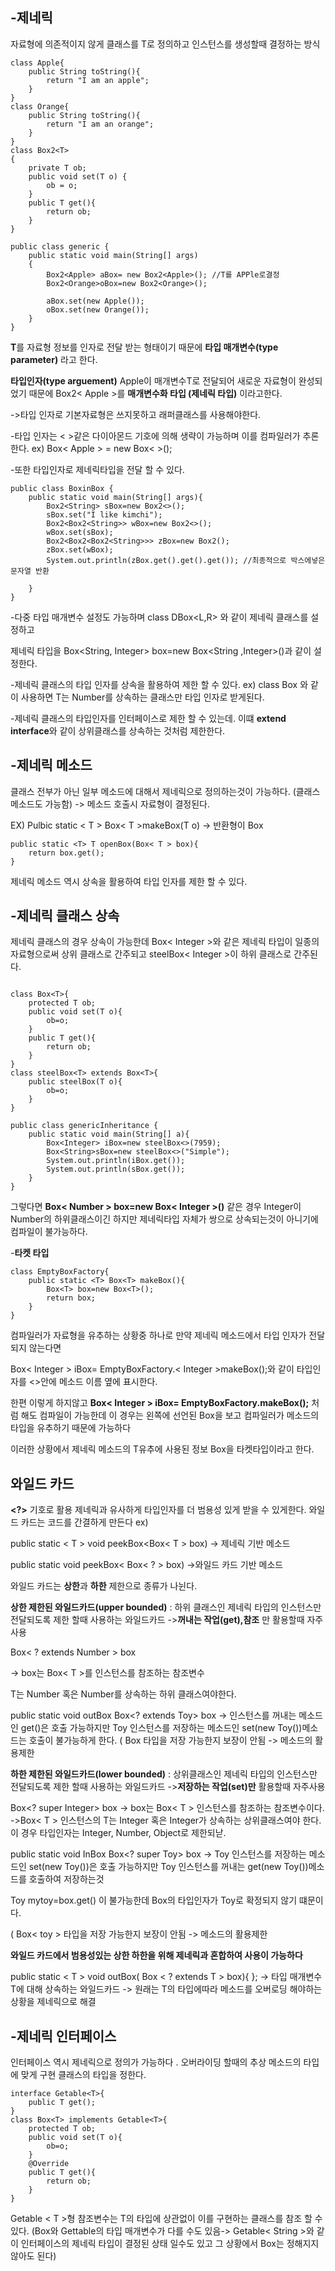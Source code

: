 -제네릭
-
자료형에 의존적이지 않게 클래스를 T로 정의하고 인스턴스를 생성할때 결정하는 방식 
```
class Apple{
    public String toString(){
        return "I am an apple";
    }
}
class Orange{
    public String toString(){
        return "I am an orange";
    }
}
class Box2<T>
{
    private T ob;
    public void set(T o) {
        ob = o;
    }
    public T get(){
        return ob;
    }
}

public class generic {
    public static void main(String[] args)
    {  
        Box2<Apple> aBox= new Box2<Apple>(); //T를 APPle로결정
        Box2<Orange>oBox=new Box2<Orange>();
        
        aBox.set(new Apple());
        oBox.set(new Orange());
    }
}
```

**T**를 자료형 정보를 인자로 전달 받는 형태이기 때문에  **타입 매개변수(type parameter)** 라고 한다. 

**타입인자(type arguement)** Apple이 매개변수T로 전달되어 새로운 자료형이 완성되었기 때문에 Box2< Apple >를 **매개변수화 타입 (제네릭 타입)** 이라고한다.

->타입 인자로 기본자료형은 쓰지못하고 래퍼클래스를 사용해야한다. 

-타입 인자는 < >같은 다이아몬드 기호에 의해 생략이 가능하며 이를 컴파일러가 추론한다. 
ex) Box< Apple > = new Box< >();

-또한 타입인자로 제네릭타입을 전달 할 수 있다.
```
public class BoxinBox {
    public static void main(String[] args){
        Box2<String> sBox=new Box2<>();
        sBox.set("I like kimchi");
        Box2<Box2<String>> wBox=new Box2<>();
        wBox.set(sBox);
        Box2<Box2<Box2<String>>> zBox=new Box2();
        zBox.set(wBox);
        System.out.println(zBox.get().get().get()); //최종적으로 박스에넣은 문자열 반환 
        
    }
}
```
-다중 타입 매개변수 설정도 가능하며 class DBox<L,R> 와 같이 제네릭 클래스를 설정하고

제네릭 타입을 Box<String, Integer> box=new Box<String ,Integer>()과 같이 설정한다.  

-제네릭 클래스의 타입 인자를 상속을 활용하여 제한 할 수 있다.
ex) class Box<T extends Number> 와 같이 사용하면 T는 Number를 상속하는 클래스만 타입 인자로 받게된다. 

-제네릭 클래스의 타입인자를 인터페이스로 제한 할 수 있는데. 이떄 **extend interface**와 같이 상위클래스를 상속하는 것처럼  제한한다. 

-제네릭 메소드
-
클래스 전부가 아닌 일부 메소드에 대해서 제네릭으로 정의하는것이 가능하다. (클래스 메소드도 가능함)  -> 메소드 호출시 자료형이 결정된다. 

EX) Pulbic static < T > Box< T >makeBox(T o) -> 반환형이 Box<T>
    
    public static <T> T openBox(Box< T > box){
        return box.get();
    }
제네릭 메소드 역시 상속을 활용하여 타입 인자를 제한 할 수 있다. 

-제네릭 클래스 상속
-
제네릭 클래스의 경우 상속이 가능한데  Box< Integer >와 같은 제네릭 타입이 일종의 자료형으로써  상위 클래스로 간주되고 steelBox< Integer >이 하위 클래스로 간주된다.
```

class Box<T>{
    protected T ob;
    public void set(T o){
        ob=o;
    }
    public T get(){
        return ob;
    }
}
class steelBox<T> extends Box<T>{
    public steelBox(T o){
        ob=o;
    }
}

public class genericInheritance {
    public static void main(String[] a){
        Box<Integer> iBox=new steelBox<>(7959);
        Box<String>sBox=new steelBox<>("Simple");
        System.out.println(iBox.get());
        System.out.println(sBox.get());
    }
}
```
그렇다면 **Box< Number > box=new Box< Integer >()** 같은 경우 Integer이 Number의 하위클래스이긴 하지만 제네릭타입 자체가 쌍으로 상속되는것이 아니기에 컴파일이 불가능하다.


-**타켓 타입**
```
class EmptyBoxFactory{
    public static <T> Box<T> makeBox(){
        Box<T> box=new Box<T>();
        return box;
    }
}
```
컴파일러가 자료형을 유추하는 상황중 하나로 만약 제네릭 메소드에서 타입 인자가 전달되지 않는다면 

Box< Integer > iBox= EmptyBoxFactory.< Integer >makeBox();와 같이 타입인자를  <>안에 메소드 이름 옆에 표시한다.

한편 이렇게 하지않고 **Box< Integer > iBox= EmptyBoxFactory.makeBox();** 처럼 해도 컴파일이 가능한데 이 경우는 왼쪽에 선언된 Box<Integer>을 보고 컴파일러가 메소드의 타입을 유추하기 때문에 가능하다

이러한 상황에서 제네릭 메소드의 T유추에 사용된 정보 Box<Integer>을 타켓타입이라고 한다.

와일드 카드
-
**<?>** 기호로 활용  제네릭과 유사하게  타입인자를 더 범용성 있게 받을 수 있게한다. 와일드 카드는 코드를 간결하게 만든다
ex)

public static < T > void peekBox<Box< T > box) -> 제네릭 기반 메소드

public static void peekBox< Box< ? > box) ->와일드 카드 기반 메소드

와일드 카드는 **상한**과 **하한** 제한으로 종류가 나뉜다. 

**상한 제한된 와일드카드(upper bounded)** : 하위 클래스인 제네릭 타입의 인스턴스만 전달되도록 제한 할때 사용하는 와일드카드 ->**꺼내는 작업(get),참조** 만 활용할때 자주사용

Box< ? extends Number > box

-> box는 Box< T >를 인스턴스를 참조하는 참조변수

T는 Number 혹은 Number를 상속하는 하위 클래스여야한다.

public static void outBox Box<? extends Toy> box -> 인스턴스를 꺼내는 메소드인 get()은 호출 가능하지만 Toy 인스턴스를 저장하는 메소드인 set(new Toy())메소드는 호출이 불가능하게 한다. ( Box<toy> 타입을 저장 가능한지 보장이 안됨 -> 메소드의 활용제한

**하한 제한된 와일드카드(lower bounded)** : 상위클래스인 제네릭 타입의 인스턴스만 전달되도록 제한 할때 사용하는 와일드카드 ->**저장하는 작업(set)만** 활용할때 자주사용 

Box<? super Integer> box
-> box는 Box< T > 인스턴스를 참조하는 참조변수이다.
->Box< T > 인스턴스의 T는 Integer 혹은 Integer가 상속하는 상위클래스여야 한다. 이 경우 타입인자는 Integer, Number, Object로 제한되낟. 


public static void InBox Box<? super Toy> box ->  Toy 인스턴스를 저장하는 메소드인 set(new Toy())은 호출 가능하지만 Toy 인스턴스를 꺼내는 get(new Toy())메소드를 호출하여 저장하는것

Toy mytoy=box.get() 이 불가능한데 Box의 타입인자가 Toy로 확정되지 않기 떄문이다. 

 ( Box< toy > 타입을 저장 가능한지 보장이 안됨 -> 메소드의 활용제한

 **와일드 카드에서 범용성있는 상한 하한을 위해 제네릭과 혼합하여 사용이 가능하다**

public static < T > void outBox( Box < ? extends T > box){ };    -> 타입 매개변수 T에 대해 상속하는 와일드카드 -> 원래는 T의 타입에따라 메소드를 오버로딩 해야하는 상황을 제네릭으로 해결 

-제네릭 인터페이스
- 
인터페이스 역시 제네릭으로 정의가 가능하다 . 오버라이딩 할때의 추상 메소드의 타입에 맞게 구현 클래스의 타입을 정한다. 
```
interface Getable<T>{
    public T get();
}
class Box<T> implements Getable<T>{
    protected T ob;
    public void set(T o){
        ob=o;
    }
    @Override
    public T get(){
        return ob;
    }
}
```
Getable < T >형 참조변수는 T의 타입에 상관없이  이를 구현하는 클래스를 참조 할 수 있다. (Box<T>와 Gettable<T>의 타입 매개변수가 다를 수도 있음-> Getable< String >와 같이 인터페이스의 제네릭 타입이 결정된 상태 일수도 있고 그 상황에서 Box<T>는 정해지지 않아도 된다)












